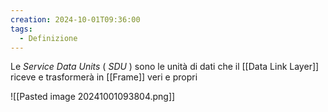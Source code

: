 ```yaml
---
creation: 2024-10-01T09:36:00
tags:
  - Definizione
---
```

Le *Service Data Units* ( *SDU* ) sono le unità di dati che il [[Data Link Layer]] riceve e trasformerà in [[Frame]] veri e propri 

![[Pasted image 20241001093804.png]]
